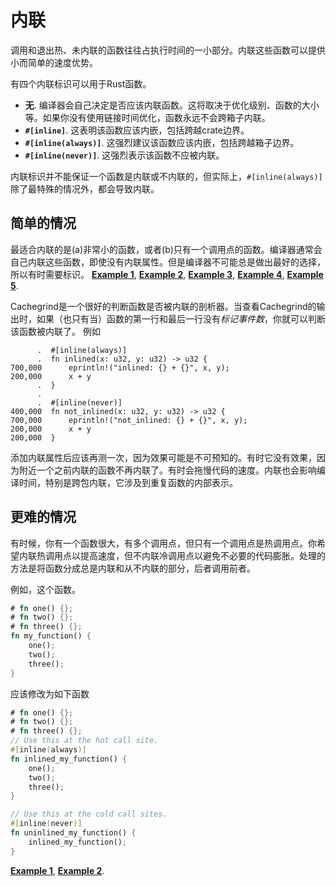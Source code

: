 # 内联

调用和退出热、未内联的函数往往占执行时间的一小部分。内联这些函数可以提供小而简单的速度优势。

有四个内联标识可以用于Rust函数。
- **无**. 编译器会自己决定是否应该内联函数。这将取决于优化级别、函数的大小等。如果你没有使用链接时间优化，函数永远不会跨箱子内联。
- **`#[inline]`**. 这表明该函数应该内嵌，包括跨越crate边界。
- **`#[inline(always)]`**. 这强烈建议该函数应该内嵌，包括跨越箱子边界。
- **`#[inline(never)]`**. 这强烈表示该函数不应被内联。

内联标识并不能保证一个函数是内联或不内联的，但实际上，`#[inline(always)]`除了最特殊的情况外，都会导致内联。

## 简单的情况

最适合内联的是(a)非常小的函数，或者(b)只有一个调用点的函数。编译器通常会自己内联这些函数，即使没有内联属性。但是编译器不可能总是做出最好的选择，所以有时需要标识。
[**Example 1**](https://github.com/rust-lang/rust/pull/37083/commits/6a4bb35b70862f33ac2491ffe6c55fb210c8490d),
[**Example 2**](https://github.com/rust-lang/rust/pull/50407/commits/e740b97be699c9445b8a1a7af6348ca2d4c460ce),
[**Example 3**](https://github.com/rust-lang/rust/pull/50564/commits/77c40f8c6f8cc472f6438f7724d60bf3b7718a0c),
[**Example 4**](https://github.com/rust-lang/rust/pull/57719/commits/92fd6f9d30d0b6b4ecbcf01534809fb66393f139),
[**Example 5**](https://github.com/rust-lang/rust/pull/69256/commits/e761f3af904b3c275bdebc73bb29ffc45384945d).

Cachegrind是一个很好的判断函数是否被内联的剖析器。当查看Cachegrind的输出时，如果（也只有当）函数的第一行和最后一行没有*标记事件数*，你就可以判断该函数被内联了。
例如
```text
      .  #[inline(always)]
      .  fn inlined(x: u32, y: u32) -> u32 {
700,000      eprintln!("inlined: {} + {}", x, y);
200,000      x + y
      .  }
      .  
      .  #[inline(never)]
400,000  fn not_inlined(x: u32, y: u32) -> u32 {
700,000      eprintln!("not_inlined: {} + {}", x, y);
200,000      x + y
200,000  }
```
添加内联属性后应该再测一次，因为效果可能是不可预知的。有时它没有效果，因为附近一个之前内联的函数不再内联了。有时会拖慢代码的速度。内联也会影响编译时间，特别是跨包内联，它涉及到重复函数的内部表示。

## 更难的情况

有时候，你有一个函数很大，有多个调用点，但只有一个调用点是热调用点。你希望内联热调用点以提高速度，但不内联冷调用点以避免不必要的代码膨胀。处理的方法是将函数分成总是内联和从不内联的部分，后者调用前者。

例如，这个函数。
```rust
# fn one() {};
# fn two() {};
# fn three() {};
fn my_function() {
    one();
    two();
    three();
}
```
应该修改为如下函数
```rust
# fn one() {};
# fn two() {};
# fn three() {};
// Use this at the hot call site.
#[inline(always)]
fn inlined_my_function() {
    one();
    two();
    three();
}

// Use this at the cold call sites.
#[inline(never)]
fn uninlined_my_function() {
    inlined_my_function();
}
```
[**Example 1**](https://github.com/rust-lang/rust/pull/53513/commits/b73843f9422fb487b2d26ac2d65f79f73a4c9ae3),
[**Example 2**](https://github.com/rust-lang/rust/pull/64420/commits/a2261ad66400c3145f96ebff0d9b75e910fa89dd).

